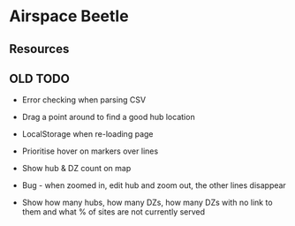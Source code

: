 # Airspace Beetle

## Resources


## OLD TODO

+ Error checking when parsing CSV
+ Drag a point around to find a good hub location
+ LocalStorage when re-loading page
+ Prioritise hover on markers over lines
+ Show hub & DZ count on map

+ Bug - when zoomed in, edit hub and zoom out, the other lines disappear
+ Show how many hubs, how many DZs, how many DZs with no link to them and what % of sites are not currently served